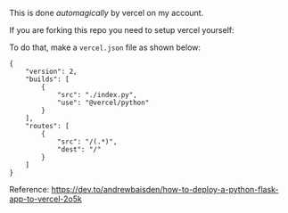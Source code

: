 This is done _automagically_ by vercel on my account.

If you are forking this repo you need to setup vercel yourself:

To do that, make a `vercel.json` file as shown below:
```
{
    "version": 2,
    "builds": [
        {
            "src": "./index.py",
            "use": "@vercel/python"
        }
    ],
    "routes": [
        {
            "src": "/(.*)",
            "dest": "/"
        }
    ]
}
```


Reference: https://dev.to/andrewbaisden/how-to-deploy-a-python-flask-app-to-vercel-2o5k
